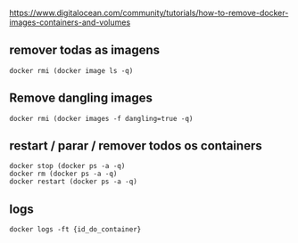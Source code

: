 https://www.digitalocean.com/community/tutorials/how-to-remove-docker-images-containers-and-volumes

## remover todas as imagens
```
docker rmi (docker image ls -q)
```

## Remove dangling images
```
docker rmi (docker images -f dangling=true -q)
```

## restart / parar / remover todos os containers
```
docker stop (docker ps -a -q)
docker rm (docker ps -a -q)
docker restart (docker ps -a -q)
```

## logs
```
docker logs -ft {id_do_container}
```
